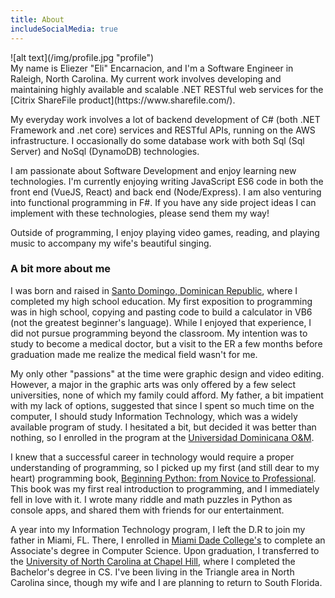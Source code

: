 ```yaml
---
title: About
includeSocialMedia: true
---
```

<div class="profile">
![alt text](/img/profile.jpg "profile")
</div>
My name is Eliezer "Eli" Encarnacion, and I'm a Software Engineer in Raleigh, North Carolina. My current work involves developing and maintaining highly available and scalable .NET RESTful web services for the [Citrix ShareFile product](https://www.sharefile.com/).

My everyday work involves a lot of backend development of C# (both .NET Framework and .net core) services and RESTful APIs, running on the AWS infrastructure. I occasionally do some database work with both Sql (Sql Server) and NoSql (DynamoDB) technologies.

I am passionate about Software Development and enjoy learning new technologies. I'm currently enjoying writing JavaScript ES6 code in both the front end (VueJS, React) and back end (Node/Express). I am also venturing into functional programming in F#. If you have any side project ideas I can implement with these technologies, please send them my way!

Outside of programming, I enjoy playing video games, reading, and playing music to accompany my wife's beautiful singing. 

### A bit more about me

I was born and raised in [Santo Domingo, Dominican Republic](https://en.wikipedia.org/wiki/Santo_Domingo), where I completed my high school education. My first exposition to programming was in high school, copying and pasting code to build a calculator in VB6 (not the greatest beginner's language). While I enjoyed that experience, I did not pursue programming beyond the classroom. My intention was to study to become a medical doctor, but a visit to the ER a few months before graduation made me realize the medical field wasn't for me.

My only other "passions" at the time were graphic design and video editing. However, a major in the graphic arts was only offered by a few select universities, none of which my family could afford. My father, a bit impatient with my lack of options, suggested that since I spent so much time on the computer, I should study Information Technology, which was a widely available program of study. I hesitated a bit, but decided it was better than nothing, so I enrolled in the program at the [Universidad Dominicana O&M](http://www.udoym.edu.do/).

I knew that a successful career in technology would require a proper understanding of programming, so I picked up my first (and still dear to my heart) programming book, [Beginning Python: from Novice to Professional](https://www.amazon.com/Beginning-Python-Novice-Professional-Experts/dp/1590599829). This book was my first real introduction to programming, and I immediately fell in love with it. I wrote many riddle and math puzzles in Python as console apps, and shared them with friends for our entertainment.

A year into my Information Technology program, I left the D.R to join my father in Miami, FL. There, I enrolled in [Miami Dade College's](http://www.mdc.edu/) to complete an Associate's degree in Computer Science. Upon graduation, I transferred to the [University of North Carolina at Chapel Hill](http://cs.unc.edu/), where I completed the Bachelor's degree in CS. I've been living in the Triangle area in North Carolina since, though my wife and I are planning to return to South Florida.